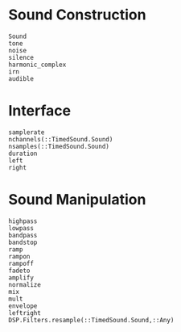 # Sound Construction

```@docs
Sound
tone
noise
silence
harmonic_complex
irn
audible
```

# Interface

```@docs
samplerate
nchannels(::TimedSound.Sound)
nsamples(::TimedSound.Sound)
duration
left
right
```

# Sound Manipulation

```@docs
highpass
lowpass
bandpass
bandstop
ramp
rampon
rampoff
fadeto
amplify
normalize
mix
mult
envelope
leftright
DSP.Filters.resample(::TimedSound.Sound,::Any)
```

